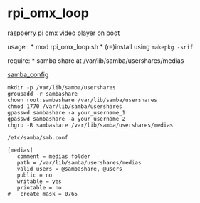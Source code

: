 # rpi_omx_loop
raspberry pi omx video player on boot 

usage : 
	* mod rpi_omx_loop.sh 
	* (re)install using `makepkg -srif`

require:
	* samba share at /var/lib/samba/usershares/medias

[samba_config](https://wiki.archlinux.org/index.php/Samba#Creating_a_share)

```
mkdir -p /var/lib/samba/usershares
groupadd -r sambashare
chown root:sambashare /var/lib/samba/usershares
chmod 1770 /var/lib/samba/usershares
gpasswd sambashare -a your_username_1
gpasswd sambashare -a your_username_2
chgrp -R sambashare /var/lib/samba/usershares/medias
```

`/etc/samba/smb.conf`
```
[medias]
   comment = medias folder
   path = /var/lib/samba/usershares/medias
   valid users = @sambashare, @users
   public = no
   writable = yes
   printable = no
#   create mask = 0765
```

